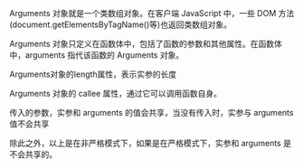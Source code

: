 Arguments 对象就是一个类数组对象。在客户端 JavaScript 中，一些 DOM 方法(document.getElementsByTagName()等)也返回类数组对象。

Arguments 对象只定义在函数体中，包括了函数的参数和其他属性。在函数体中，arguments 指代该函数的 Arguments 对象。

Arguments对象的length属性，表示实参的长度

Arguments 对象的 callee 属性，通过它可以调用函数自身。

传入的参数，实参和 arguments 的值会共享，当没有传入时，实参与 arguments 值不会共享

除此之外，以上是在非严格模式下，如果是在严格模式下，实参和 arguments 是不会共享的。

